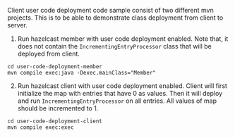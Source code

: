 Client user code deployment code sample consist of two different mvn projects. This is to be able to demonstrate class deployment from client to server.  

1. Run hazelcast member with user code deployment enabled. Note that, it does not contain the `IncrementingEntryProcessor` class that will be deployed from client.

```
cd user-code-deployment-member
mvn compile exec:java -Dexec.mainClass="Member"
```

2. Run hazelcast client with user code deployment enabled. Client will first initialize the map with entries that have 0 as values. Then it will deploy and run `IncrementingEntryProcessor` on all entries. All values of map should be incremented to 1.

```
cd user-code-deployment-client
mvn compile exec:exec
```


